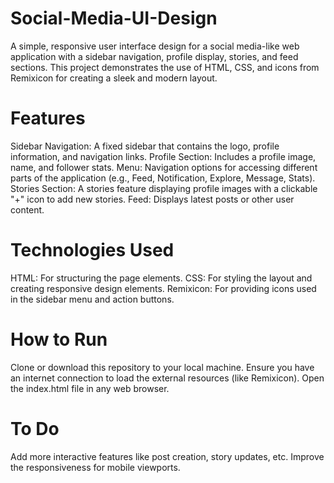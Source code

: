 # Social-Media-UI-Design
A simple, responsive user interface design for a social media-like web application with a sidebar navigation, profile display, stories, and feed sections.
This project demonstrates the use of HTML, CSS, and icons from Remixicon for creating a sleek and modern layout.
# Features
Sidebar Navigation: A fixed sidebar that contains the logo, profile information, and navigation links.
Profile Section: Includes a profile image, name, and follower stats.
Menu: Navigation options for accessing different parts of the application (e.g., Feed, Notification, Explore, Message, Stats).
Stories Section: A stories feature displaying profile images with a clickable "+" icon to add new stories.
Feed: Displays latest posts or other user content.
# Technologies Used
HTML: For structuring the page elements.
CSS: For styling the layout and creating responsive design elements.
Remixicon: For providing icons used in the sidebar menu and action buttons.
# How to Run
Clone or download this repository to your local machine.
Ensure you have an internet connection to load the external resources (like Remixicon).
Open the index.html file in any web browser.
# To Do
Add more interactive features like post creation, story updates, etc.
Improve the responsiveness for mobile viewports.
